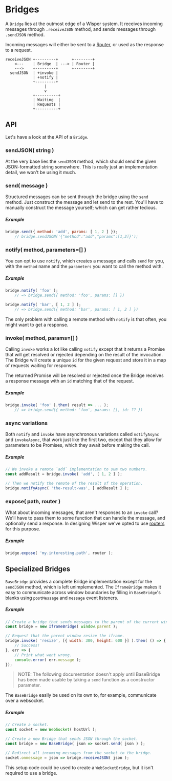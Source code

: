 # Bridges
A `Bridge` lies at the outmost edge of a Wisper system. It receives incoming messages through `.receiveJSON` method, and sends messages through `.sendJSON` method.

Incoming messages will either be sent to a [Router](../routers/), or used as the response to a request.

```
receiveJSON +---------+      +--------+
    <---    | Bridge  | ---> | Router |
    --->    +---------+      +--------+
  sendJSON  | +invoke |
            | +notify |
            +---------+
                 |
                 v
            +----------+
            | Waiting  |
            | Requests |
            +----------+
```

## API
Let's have a look at the API of a `Bridge`.

### sendJSON( string )
At the very base lies the `sendJSON` method, which should send the given JSON-formatted string somewhere. This is really just an implementation detail, we won't be using it much.

### send( message )
Structured messages can be sent through the bridge using the `send` method. Just construct the message and let send to the rest. You'll have to manually construct the message yourself; which can get rather tedious.

##### Example
```js
bridge.send({ method: 'add', params: [ 1, 2 ] });
	// bridge.sendJSON('{"method":"add","params":[1,2]}');
```

### notify( method, parameters=[] )
You can opt to use `notify`, which creates a message and calls `send` for you, with the `method` name and the `parameters` you want to call the method with.

##### Example
```js
bridge.notify( 'foo' );
	// => bridge.send({ method: 'foo', params: [] })

bridge.notify( 'bar', [ 1, 2 ] );
	// => bridge.send({ method: 'bar', params: [ 1, 2 ] })
```

The only problem with calling a remote method with `notify` is that often, you might want to get a response.

### invoke( method, params=[] )
Calling `invoke` works a lot like calling `notify` except that it returns a Promise that will get resolved or rejected depending on the result of the invocation. The Bridge will create a unique `id` for the given request and store it in a map of requests waiting for responses.

The returned Promise will be resolved or rejected once the Bridge receives a response message with an `id` matching that of the request.

##### Example
```js
bridge.invoke( 'foo' ).then( result => ... );
	// => bridge.send({ method: 'foo', params: [], id: ?? })
```

### async variations
Both `notify` and `invoke` have asynchronous variations called `notifyAsync` and `invokeAsync`, that work just like the first two, except that they allow for parameters to be Promises, which they await before making the call.

##### Example
```js
// We invoke a remote `add` implementation to sum two numbers.
const addResult = bridge.invoke( 'add', [ 1, 2 ] );

// Then we notify the remote of the result of the operation.
bridge.notifyAsync( 'the-result-was', [ addResult ] );
```

### expose( path, router )
What about incoming messages, that aren't responses to an `invoke` call? We'll have to pass them to some function that can handle the message, and optionally send a response. In designing Wisper we've opted to use [routers](../routers/) for this purpose.

##### Example
```js
bridge.expose( 'my.interesting.path', router );
```

## Specialized Bridges
`BaseBridge` provides a complete Bridge implementation except for the `sendJSON` method, which is left unimplemented. The `IframeBridge` makes it easy to communicate across window boundaries by filling in `BaseBridge`'s blanks using `postMessage` and `message` event listeners.

##### Example
```js
// Create a bridge that sends messages to the parent of the current window.
const bridge = new IframeBridge( window.parent );

// Request that the parent window resize the iframe.
bridge.invoke( 'resize', [{ width: 300, height: 600 }] ).then( () => {
	// Success!
}, err => {
	// Print what went wrong.
	console.error( err.message );
});
```

> NOTE: The following documentation doesn't apply until BaseBridge has been made usable by taking a `send` function as a constructor parameter.

The `BaseBridge` easily be used on its own to, for example, communicate over a websocket.

##### Example
```js
// Create a socket.
const socket = new WebSocket( hostUrl );

// Create a new Bridge that sends JSON through the socket.
const bridge = new BaseBridge( json => socket.send( json ) );

// Redirect all incoming messages from the socket to the bridge.
socket.onmessage = json => bridge.receiveJSON( json );
```

This setup code could be used to create a `WebSocketBridge`, but it isn't required to use a bridge.
